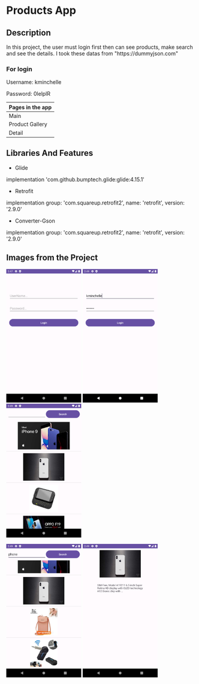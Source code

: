 # Products App

Description
-------------

<p>
In this project, the user must login first then can see products, make search and see the details. I took these datas from "https://dummyjson.com" <p>
 
### For login <p>
Username: kminchelle <p>
Password: 0lelplR <p>  
  
| Pages in the app |
| --------- |
|  Main     |
|  Product Gallery    | 
|  Detail   |
  
## Libraries And Features
  
- Glide <p>
   
implementation 'com.github.bumptech.glide:glide:4.15.1'<p>
  
- Retrofit <p>
   
implementation group: 'com.squareup.retrofit2', name: 'retrofit', version: '2.9.0'<p>
 
- Converter-Gson  <p>
   
implementation group: 'com.squareup.retrofit2', name: 'retrofit', version: '2.9.0'<p>
 
 
   
   
## Images from the Project
   
   
 <a href="https://github.com/enesokurterzi/products-app/blob/master/images/1.png" target="_blank">
<img src="https://github.com/enesokurterzi/products-app/blob/master/images/1.png" width="200" style="max-width:100%;"></a>
 
 <a href="https://github.com/enesokurterzi/products-app/blob/master/images/2.png" target="_blank">
<img src="https://github.com/enesokurterzi/products-app/blob/master/images/2.png" width="200" style="max-width:100%;"></a>
 
 <a href="https://github.com/enesokurterzi/products-app/blob/master/images/3.png" target="_blank">
<img src="https://github.com/enesokurterzi/products-app/blob/master/images/3.png" width="200" style="max-width:100%;"></a>
   

   
   <p>
     

 <a href="https://github.com/enesokurterzi/products-app/blob/master/images/4.png" target="_blank">
<img src="https://github.com/enesokurterzi/products-app/blob/master/images/4.png" width="200" style="max-width:100%;"></a>
    
 <a href="https://github.com/enesokurterzi/products-app/blob/master/images/5.png" target="_blank">
<img src="https://github.com/enesokurterzi/products-app/blob/master/images/5.png" width="200" style="max-width:100%;"></a>
     

     
